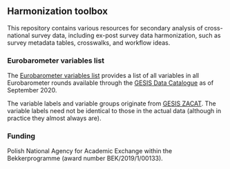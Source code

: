## Harmonization toolbox

This repository contains various resources for secondary analysis of cross-national survey data, including ex-post survey data harmonization, such as survey metadata tables, crosswalks, and workflow ideas.

### Eurobarometer variables list

The [Eurobarometer variables list](https://github.com/mkolczynska/harmonization-toolbox/tree/master/survey-metadata) provides a list of all variables in all Eurobarometer rounds available through the [GESIS Data Catalogue](https://dbk.gesis.org/) as of September 2020.

The variable labels and variable groups originate from [GESIS ZACAT](https://zacat.gesis.org/webview/). The variable labels need not be identical to those in the actual data (although in practice they almost always are).

### Funding

Polish National Agency for Academic Exchange within the Bekkerprogramme (award number BEK/2019/1/00133).
